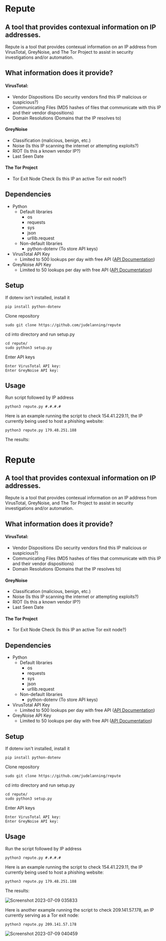
# Repute
## A tool that provides contexual information on IP addresses.

Repute is a tool that provides contexual information on an IP address from VirusTotal, GreyNoise, and The Tor Project to assist in security investigations and/or automation.

## What information does it provide?
#### VirusTotal:
* Vendor Dispositions (Do security vendors find this IP malicious or suspicious?)
* Communicating Files (MD5 hashes of files that communicate with this IP and their vendor dispositions)
* Domain Resolutions (Domains that the IP resolves to)

#### GreyNoise
* Classification (malicious, benign, etc.)
* Noise (Is this IP scanning the internet or attempting exploits?)
* RIOT (Is this a known vendor IP?)
* Last Seen Date

#### The Tor Project
* Tor Exit Node Check (Is this IP an active Tor exit node?)

## Dependencies
* Python
    * Default libraries
        * os
        * requests
        * sys
        * json
        * urllib.request
    * Non-default libraries
        * python-dotenv (To store API keys)
* VirusTotal API Key
    * Limited to 500 lookups per day with free API ([API Documentation](https://support.virustotal.com/hc/en-us/articles/115002100149-API))
* GreyNoise API Key
    * Limited to 50 lookups per day with free API ([API Documentation](https://docs.greynoise.io/reference/get_v3-community-ip))
    
## Setup
 If dotenv isn't installed, install it
 

    pip install python-dotenv

 Clone repository

    sudo git clone https://github.com/judelanning/repute

cd into directory and run setup.py

    cd repute/
    sudo python3 setup.py

Enter API keys

    Enter VirusTotal API key:
    Enter GreyNoise API key:

## Usage
Run script followed by IP address

    python3 repute.py #.#.#.#

Here is an example running the script to check 154.41.229.11, the IP currently being used to host a phishing website:

    python3 repute.py 179.48.251.188

The results:

# Repute
## A tool that provides contexual information on IP addresses.

Repute is a tool that provides contexual information on an IP address from VirusTotal, GreyNoise, and The Tor Project to assist in security investigations and/or automation.

## What information does it provide?
#### VirusTotal:
* Vendor Dispositions (Do security vendors find this IP malicious or suspicious?)
* Communicating Files (MD5 hashes of files that communicate with this IP and their vendor dispositions)
* Domain Resolutions (Domains that the IP resolves to)

#### GreyNoise
* Classification (malicious, benign, etc.)
* Noise (Is this IP scanning the internet or attempting exploits?)
* RIOT (Is this a known vendor IP?)
* Last Seen Date

#### The Tor Project
* Tor Exit Node Check (Is this IP an active Tor exit node?)

## Dependencies
* Python
    * Default libraries
        * os
        * requests
        * sys
        * json
        * urllib.request
    * Non-default libraries
        * python-dotenv (To store API keys)
* VirusTotal API Key
    * Limited to 500 lookups per day with free API ([API Documentation](https://support.virustotal.com/hc/en-us/articles/115002100149-API))
* GreyNoise API Key
    * Limited to 50 lookups per day with free API ([API Documentation](https://docs.greynoise.io/reference/get_v3-community-ip))
    
## Setup
 If dotenv isn't installed, install it
 

    pip install python-dotenv

 Clone repository

    sudo git clone https://github.com/judelanning/repute

cd into directory and run setup.py

    cd repute/
    sudo python3 setup.py

Enter API keys

    Enter VirusTotal API key:
    Enter GreyNoise API key:

## Usage
Run the script followed by IP address

    python3 repute.py #.#.#.#

Here is an example running the script to check 154.41.229.11, the IP currently being used to host a phishing website:

    python3 repute.py 179.48.251.188

The results:

![Screenshot 2023-07-09 035833](https://github.com/judelanning/repute/assets/122243110/b311bc72-952a-4fd4-8ccd-3c3037960336)

Here is another example running the script to check 209.141.57.178, an IP currently serving as a Tor exit node:

    python3 repute.py 209.141.57.178

![Screenshot 2023-07-09 040459](https://github.com/judelanning/repute/assets/122243110/881e0b02-1456-48a1-8292-a1c9df84ebbf)
